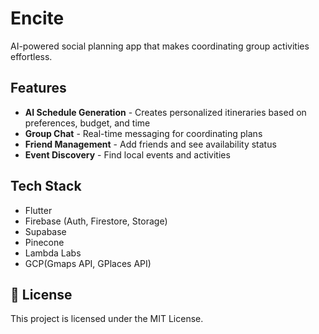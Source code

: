 # Encite

AI-powered social planning app that makes coordinating group activities effortless.

## Features

- **AI Schedule Generation** - Creates personalized itineraries based on preferences, budget, and time
- **Group Chat** - Real-time messaging for coordinating plans
- **Friend Management** - Add friends and see availability status
- **Event Discovery** - Find local events and activities

## Tech Stack

- Flutter
- Firebase (Auth, Firestore, Storage)
- Supabase
- Pinecone
- Lambda Labs
- GCP(Gmaps API, GPlaces API)

## 📄 License

This project is licensed under the MIT License.

